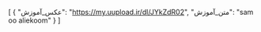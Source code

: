[
  {
    "عکس_آموزش": "https://my.uupload.ir/dl/JYkZdR02",
    "متن_آموزش": "sam oo aliekoom"
  }
]
